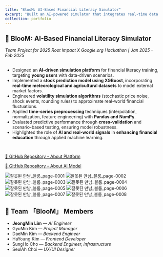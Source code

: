 ```yaml
---
title: "BlooM: AI-Based Financial Literacy Simulator"
excerpt: "Built an AI-powered simulator that integrates real-time data (weather & harvest) with financial modeling to train financial literacy. Focused on predictive modeling and volatility simulation.<br/><img src='/images/portfolio/bloom.png'>"
collection: portfolio
---
```


## 🏦 BlooM: AI-Based Financial Literacy Simulator  
*Team Project for 2025 Root Impact X Google.org Hackathon | Jan 2025 – Feb 2025*  
<br/>

- Designed an **AI-driven simulation platform** for financial literacy training, targeting **young users** with data-driven scenarios.  
- Implemented a **stock prediction model using XGBoost**, incorporating **real-time meteorological and agricultural datasets** to model external market factors.  
- Engineered **volatility simulation algorithms** (stochastic price noise, shock events, rounding rules) to approximate real-world financial fluctuations.  
- Applied **time-series preprocessing** techniques (interpolation, normalization, feature engineering) with **Pandas and NumPy**.  
- Evaluated predictive performance through **cross-validation** and scenario-based testing, ensuring model robustness.  
- Highlighted the role of **AI and real-world signals** in **enhancing financial education** through applied machine learning.  
<br/>

[🔗 GitHub Repository - About Platform](https://github.com/JeongMinIsBest/Bloom)
  
[🔗 GitHub Repository - About AI Model](https://github.com/JeongMinIsBest/2025-AICS-Bloom-MODEL)
<br/>

![잘못된 만남_블룸_page-0001](https://github.com/user-attachments/assets/42703dfa-a0ac-4350-9cd6-6946b5cdd0b2)
![잘못된 만남_블룸_page-0002](https://github.com/user-attachments/assets/da4137bd-c222-40fd-a454-b5b6b2a2e74b)
![잘못된 만남_블룸_page-0003](https://github.com/user-attachments/assets/9e6888b4-b12c-467b-bf11-2d3ebd02443b)
![잘못된 만남_블룸_page-0004](https://github.com/user-attachments/assets/bbcd35a1-1744-4d16-a6c3-24fb5a49f96c)
![잘못된 만남_블룸_page-0005](https://github.com/user-attachments/assets/965c2e99-f800-4443-bea2-c1777f7f40d8)
![잘못된 만남_블룸_page-0006](https://github.com/user-attachments/assets/e42fde61-66cc-40d4-b504-57078dcd6dec)
![잘못된 만남_블룸_page-0007](https://github.com/user-attachments/assets/98504925-d19e-4ec9-9270-1f04cee36825)
![잘못된 만남_블룸_page-0008](https://github.com/user-attachments/assets/151443e2-3302-40af-8ef1-e7ed6d43ffa2)
<br/>

## 👥 Team 「BlooM」 Members  
- **JeongMin Lim** — *AI Engineer*
- GyuMin Kim — *Project Manager*
- DaeMin Kim — *Backend Engineer*
- HaYoung Kim — *Frontend Developer*
- SungHo Cho — *Backend Engineer, Infrastructure* 
- SeulAh Choi — *UX/UI Designer*
<br/>

